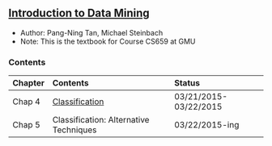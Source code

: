 ## [Introduction to Data Mining](http://www.amazon.com/Introduction-Data-Mining-Pang-Ning-Tan/dp/0321321367)

- Author: Pang-Ning Tan, Michael Steinbach
- Note: This is the textbook for Course CS659 at GMU

### Contents

|Chapter| Contents| Status|
|:---|:----|:----|
|Chap 4| [Classification](file/chap4.md)| 03/21/2015-03/22/2015|
|Chap 5| Classification: Alternative Techniques| 03/22/2015-ing|
